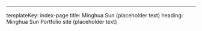---
templateKey: index-page
title: Minghua Sun (placeholder text)
heading: Minghua Sun Portfolio site (placeholder text)